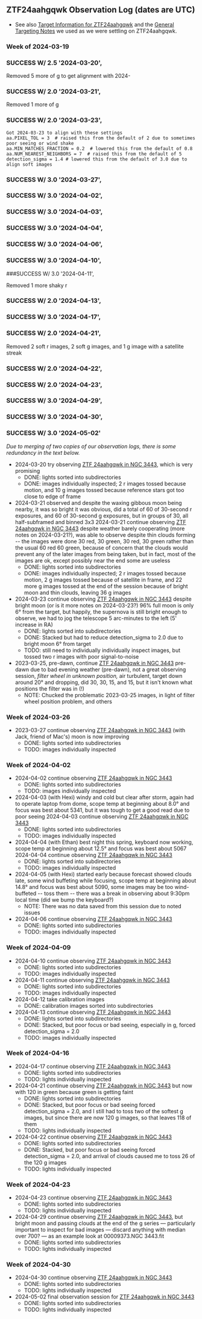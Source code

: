 ## ZTF24aahgqwk Observation Log (dates are UTC)

* See also [Target Information for ZTF24aahgqwk](./ZTF24aahgqwk-target_info/index.html) and the [General Targeting Notes](/notes.html) we used as we were settling on ZTF24aahgqwk.

### Week of 2024-03-19

### SUCCESS W/ 2.5 '2024-03-20',

Removed 5 more of g to get alignment with 2024-
### SUCCESS W/ 2.0 '2024-03-21',

Removed 1 more of g

### SUCCESS W/ 2.0 '2024-03-23',

```
Got 2024-03-23 to align with these settings
aa.PIXEL_TOL = 3  # raised this from the default of 2 due to sometimes poor seeing or wind shake
aa.MIN_MATCHES_FRACTION = 0.2  # lowered this from the default of 0.8
aa.NUM_NEAREST_NEIGHBORS = 7  # raised this from the default of 5
detection_sigma = 1.4 # lowered this from the default of 3.0 due to align soft images
```

### SUCCESS W/ 3.0 '2024-03-27',
### SUCCESS W/ 3.0 '2024-04-02',
### SUCCESS W/ 3.0 '2024-04-03',
### SUCCESS W/ 3.0 '2024-04-04',
### SUCCESS W/ 3.0 '2024-04-06',
### SUCCESS W/ 3.0 '2024-04-10',
###SUCCESS W/ 3.0 '2024-04-11',

Removed 1 more shaky r

### SUCCESS W/ 2.0 '2024-04-13',
### SUCCESS W/ 3.0 '2024-04-17',
### SUCCESS W/ 2.0 '2024-04-21',

Removed 2 soft r images, 2 soft g images, and 1 g image with a satellite streak

### SUCCESS W/ 2.0 '2024-04-22',
### SUCCESS W/ 2.0 '2024-04-23',
### SUCCESS W/ 3.0 '2024-04-29',
### SUCCESS W/ 3.0 '2024-04-30',
### SUCCESS W/ 3.0 '2024-05-02'

_Due to merging of two copies of our observation logs, there is some redundancy in the text below._

* 2024-03-20 try observing [ZTF 24aahgqwk in NGC 3443](./analyses/ZTF24aahgqwk/ZTF24aahgqwk_target_info/index.html), which is very promising
  * DONE: lights sorted into subdirectories
  * DONE: images individually inspected; 2 r images tossed because motion, and 10 g images tossed because reference stars got too close to edge of frame
* 2024-03-21 observed and despite the waxing gibbous moon being nearby, it was so bright it was obvious, did a total of 60 of 30-second r exposures, and 60 of 30-second g exposures, but in groups of 30, all half-subframed and binned 3x3 2024-03-21 continue observing [ZTF 24aahgqwk in NGC 3443](./analyses/ZTF24aahgqwk/ZTF24aahgqwk_target_info/index.html) despite weather barely cooperating (more notes on 2024-03-21?), was able to observe despite thin clouds forming -- the images were done 30 red, 30 green, 30 red, 30 green rather than the usual 60 red 60 green, because of concern that the clouds would prevent any of the later images from being taken, but in fact, most of the images are ok, except possibly near the end some are useless
  * DONE: lights sorted into subdirectories
  * DONE: images individually inspected; 2 r images tossed because motion, 2 g images tossed because of satellite in frame, and 22 more g images tossed at the end of the session because of bright moon and thin clouds, leaving 36 g images
* 2024-03-23 continue observing [ZTF 24aahgqwk in NGC 3443](./analyses/ZTF24aahgqwk/ZTF24aahgqwk_target_info/index.html) despite bright moon (or is it more notes on 2024-03-23?) 96% full moon is only 6&deg; from the target, but happily, the supernova is still bright enough to observe, we had to jog the telescope 5 arc-minutes to the left (5' increase in RA)
  * DONE: lights sorted into subdirectories
  * DONE: Stacked but had to reduce detection_sigma to 2.0 due to bright moon 6&deg; from target
  * TODO: still need to individually individually inspect images, but tossed two r images with poor signal-to-noise
* 2023-03-25, pre-dawn, continue [ZTF 24aahgqwk in NGC 3443](./analyses/ZTF24aahgqwk/ZTF24aahgqwk_target_info/index.html) pre-dawn due to bad evening weather (pre-dawn), not a great observing session, *filter wheel in unknown position,* air turbulent, target down around 20&deg; and dropping, did 30, 30, 15, and 15, but it isn't known what positions the filter was in (!)
  * NOTE: Chucked the problematic 2023-03-25 images, in light of filter wheel position problem, and others

### Week of 2024-03-26

* 2023-03-27 continue observing [ZTF 24aahgqwk in NGC 3443](./analyses/ZTF24aahgqwk/ZTF24aahgqwk_target_info/index.html) (with Jack, friend of Mac's) moon is now improving
  * DONE: lights sorted into subdirectories
  * TODO: images individually inspected

### Week of 2024-04-02

* 2024-04-02 continue observing [ZTF 24aahgqwk in NGC 3443](./analyses/ZTF24aahgqwk/ZTF24aahgqwk_target_info/index.html)
  * DONE: lights sorted into subdirectories
  * TODO: images individually inspected
* 2024-04-03 (with Hexi) windy and cold but clear after storm, again had to operate laptop from dome, scope temp at beginning about 8.0&deg; and focus was best about 5341, but it was tough to get a good read due to poor seeing 2024-04-03 continue observing [ZTF 24aahgqwk in NGC 3443](./analyses/ZTF24aahgqwk/ZTF24aahgqwk_target_info/index.html)
  * DONE: lights sorted into subdirectories
  * TODO: images individually inspected
* 2024-04-04 (with Ethan) best night this spring, keyboard now working, scope temp at beginning about 12.5&deg; and focus was best about 5067 2024-04-04 continue observing [ZTF 24aahgqwk in NGC 3443](./analyses/ZTF24aahgqwk/ZTF24aahgqwk_target_info/index.html)
  * DONE: lights sorted into subdirectories
  * TODO: images individually inspected
* 2024-04-05 (with Hexi) started early because forecast showed clouds late, some wind buffeting while focusing, scope temp at beginning about 14.8&deg; and focus was best about 5090, some images may be too wind-buffeted -- toss them -- there was a break in observing about 9:30pm local time (did we bump the keyboard?)
  * NOTE: There was no data saved from this session due to noted issues
* 2024-04-06 continue observing [ZTF 24aahgqwk in NGC 3443](./analyses/ZTF24aahgqwk/ZTF24aahgqwk_target_info/index.html)
  * DONE: lights sorted into subdirectories
  * TODO: images individually inspected

### Week of 2024-04-09

* 2024-04-10 continue observing [ZTF 24aahgqwk in NGC 3443](./analyses/ZTF24aahgqwk/ZTF24aahgqwk_target_info/index.html)
  * DONE: lights sorted into subdirectories
  * TODO: images individually inspected
* 2024-04-11 continue observing [ZTF 24aahgqwk in NGC 3443](./analyses/ZTF24aahgqwk/ZTF24aahgqwk_target_info/index.html)
  * DONE: lights sorted into subdirectories
  * TODO: images individually inspected
* 2024-04-12 take calibration images
  * DONE: calibration images sorted into subdirectories
* 2024-04-13 continue observing [ZTF 24aahgqwk in NGC 3443](./analyses/ZTF24aahgqwk/ZTF24aahgqwk_target_info/index.html)
  * DONE: lights sorted into subdirectories
  * DONE: Stacked, but poor focus or bad seeing, especially in g, forced detection_sigma = 2.0
  * TODO: images individually inspected

### Week of 2024-04-16

* 2024-04-17 continue observing [ZTF 24aahgqwk in NGC 3443](./analyses/ZTF24aahgqwk/ZTF24aahgqwk_target_info/index.html)
  * DONE: lights sorted into subdirectories
  * TODO: lights individually inspected
* 2024-04-21 continue observing [ZTF 24aahgqwk in NGC 3443](./analyses/ZTF24aahgqwk/ZTF24aahgqwk_target_info/index.html) but now with 120 in green because green is getting faint
  * DONE: lights sorted into subdirectories
  * DONE: Stacked, but poor focus or bad seeing forced detection_sigma = 2.0, and I still had to toss two of the softest g images, but since there are now 120 g images, so that leaves 118 of them
  * TODO: lights individually inspected
* 2024-04-22 continue observing [ZTF 24aahgqwk in NGC 3443](./analyses/ZTF24aahgqwk/ZTF24aahgqwk_target_info/index.html)
  * DONE: lights sorted into subdirectories
  * DONE: Stacked, but poor focus or bad seeing forced detection_sigma = 2.0, and arrival of clouds caused me to toss 26 of the 120 g images
  * TODO: lights individually inspected

### Week of 2024-04-23

* 2024-04-23 continue observing [ZTF 24aahgqwk in NGC 3443](./analyses/ZTF24aahgqwk/ZTF24aahgqwk_target_info/index.html)
  * DONE: lights sorted into subdirectories
  * TODO: lights individually inspected
* 2024-04-29 continue observing [ZTF 24aahgqwk in NGC 3443](./analyses/ZTF24aahgqwk/ZTF24aahgqwk_target_info/index.html), but bright moon and passing clouds at the end of the g series &mdash; particularly important to inspect for bad images &mdash; discard anything with median over 700? &mdash; as an example look at 00009373.NGC 3443.fit
  * DONE: lights sorted into subdirectories
  * TODO: lights individually inspected

### Week of 2024-04-30

* 2024-04-30 continue observing [ZTF 24aahgqwk in NGC 3443](./analyses/ZTF24aahgqwk/ZTF24aahgqwk_target_info/index.html)
  * DONE: lights sorted into subdirectories
  * TODO: lights individually inspected
* 2024-05-02 final observation session for [ZTF 24aahgqwk in NGC 3443](./analyses/ZTF24aahgqwk/ZTF24aahgqwk_target_info/index.html)
  * DONE: lights sorted into subdirectories
  * TODO: lights individually inspected
